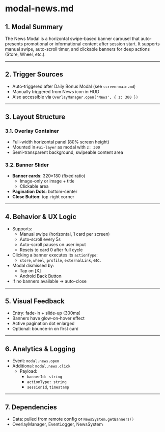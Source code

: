 # modal-news.md

## 1. Modal Summary
The News Modal is a horizontal swipe-based banner carousel that auto-presents promotional or informational content after session start. It supports manual swipe, auto-scroll timer, and clickable banners for deep actions (Store, Wheel, etc.).

---

## 2. Trigger Sources
- Auto-triggered after Daily Bonus Modal (see `screen-main.md`)
- Manually triggered from News icon in HUD
- Also accessible via `OverlayManager.open('News', { z: 300 })`

---

## 3. Layout Structure
### 3.1. Overlay Container
- Full-width horizontal panel (80% screen height)
- Mounted in `#ui-layer` as modal with `z: 300`
- Semi-transparent background, swipeable content area

### 3.2. Banner Slider
- **Banner cards**: 320×180 (fixed ratio)
  - Image-only or image + title
  - Clickable area
- **Pagination Dots**: bottom-center
- **Close Button**: top-right corner

---

## 4. Behavior & UX Logic
- Supports:
  - Manual swipe (horizontal, 1 card per screen)
  - Auto-scroll every 5s
  - Auto-scroll pauses on user input
  - Resets to card 0 after full cycle
- Clicking a banner executes its `actionType`:
  - `store`, `wheel`, `profile`, `externalLink`, etc.
- Modal dismissed by:
  - Tap on [X]
  - Android Back Button
- If no banners available → auto-close

---

## 5. Visual Feedback
- Entry: fade-in + slide-up (300ms)
- Banners have glow-on-hover effect
- Active pagination dot enlarged
- Optional: bounce-in on first card

---

## 6. Analytics & Logging
- Event: `modal.news.open`
- Additional: `modal.news.click`
  - Payload:
    - `bannerId: string`
    - `actionType: string`
    - `sessionId`, `timestamp`

---

## 7. Dependencies
- Data: pulled from remote config or `NewsSystem.getBanners()`
- OverlayManager, EventLogger, NewsSystem
